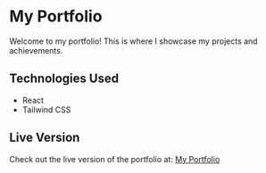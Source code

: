 # My Portfolio

Welcome to my portfolio! This is where I showcase my projects and achievements.

## Technologies Used
- React
- Tailwind CSS

## Live Version
Check out the live version of the portfolio at: [My Portfolio](https://username.github.io/portfolio)
